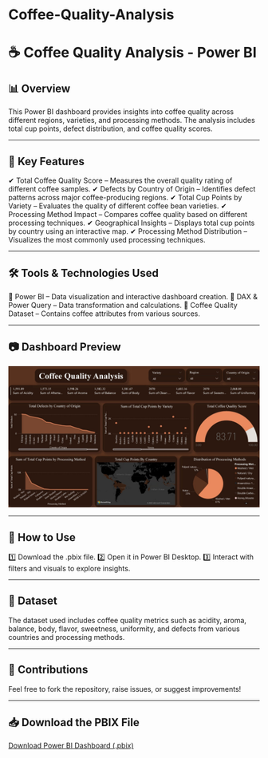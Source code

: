 # Coffee-Quality-Analysis
# ☕ Coffee Quality Analysis - Power BI
## 📊 Overview
This Power BI dashboard provides insights into coffee quality across different regions, varieties, and processing methods. The analysis includes total cup points, defect distribution, and coffee quality scores.

---

## 📌 Key Features
✔ Total Coffee Quality Score – Measures the overall quality rating of different coffee samples.
✔ Defects by Country of Origin – Identifies defect patterns across major coffee-producing regions.
✔ Total Cup Points by Variety – Evaluates the quality of different coffee bean varieties.
✔ Processing Method Impact – Compares coffee quality based on different processing techniques.
✔ Geographical Insights – Displays total cup points by country using an interactive map.
✔ Processing Method Distribution – Visualizes the most commonly used processing techniques.

---

## 🛠️ Tools & Technologies Used
🔹 Power BI – Data visualization and interactive dashboard creation.
🔹 DAX & Power Query – Data transformation and calculations.
🔹 Coffee Quality Dataset – Contains coffee attributes from various sources.

---

## 📷 Dashboard Preview
![Power BI Dashboard](https://github.com/Karannkoli/Coffee-Quality-Analysis/blob/main/Coffee_Quality_Dashboard.jpg)

---

## 🚀 How to Use
1️⃣ Download the .pbix file.
2️⃣ Open it in Power BI Desktop.
3️⃣ Interact with filters and visuals to explore insights.

---

## 📂 Dataset
The dataset used includes coffee quality metrics such as acidity, aroma, balance, body, flavor, sweetness, uniformity, and defects from various countries and processing methods.

---

## 📢 Contributions
Feel free to fork the repository, raise issues, or suggest improvements!

---

## 📥 Download the PBIX File
[Download Power BI Dashboard (.pbix)](https://github.com/Karannkoli/Coffee-Quality-Analysis/blob/main/Coffee%20Quality%20Analysis%20Dashboard.pbix)
